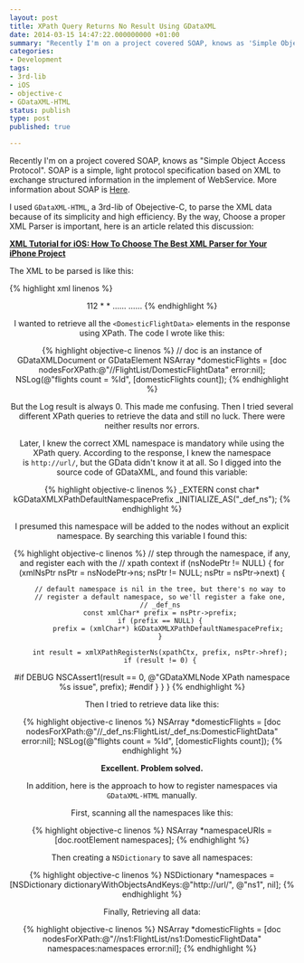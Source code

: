```yaml
---
layout: post
title: XPath Query Returns No Result Using GDataXML
date: 2014-03-15 14:47:22.000000000 +01:00
summary: "Recently I'm on a project covered SOAP, knows as 'Simple Object Access Protocol'. SOAP is a simple, light protocol specification based on XML to exchange structured information in the implement of WebService."
categories:
- Development
tags:
- 3rd-lib
- iOS
- objective-c
- GDataXML-HTML
status: publish
type: post
published: true

---
```


Recently I'm on a project covered SOAP, knows as "Simple Object Access Protocol". SOAP is a simple, light protocol specification based on XML to exchange structured information in the implement of WebService. More information about SOAP is [Here](http://en.wikipedia.org/wiki/SOAP).

I used `GDataXML-HTML`, a 3rd-lib of Obejective-C, to parse the XML data because of its simplicity and high efficiency. By the way, Choose a proper XML Parser is important, here is an article related this discussion:

**[XML Tutorial for iOS: How To Choose The Best XML Parser for Your iPhone Project](http://www.raywenderlich.com/553/xml-tutorial-for-ios-how-to-choose-the-best-xml-parser-for-your-iphone-project)**

The XML to be parsed is like this:

{% highlight xml linenos %}
<?xml version="1.0" encoding="utf-8"?>
<RequestResponse xmlns="http://url/">
	<Header attribute=“xxx” />
	<DomesticFlightRoute>
		<RecordCount>112</RecordCount>
		<FlightsList>
			<DomesticFlightData>
				<DepartCityCode>*</DepartCityCode>
				<ArriveCityCode>*</ArriveCityCode>
				……
			</DomesticFlightData>
			<DomesticFlightData>
				……
			</DomesticFlightData>
	</DomesticFlightRoute>
</RequestResponse>
{% endhighlight %}

I wanted to retrieve all the `<DomesticFlightData>` elements in the response using XPath. The code I wrote like this:

{% highlight objective-c linenos %}
// doc is an instance of GDataXMLDocument or GDataElement
NSArray *domesticFlights = [doc nodesForXPath:@"//FlightList/DomesticFlightData"
                                        error:nil];
NSLog(@"flights count = %ld", [domesticFlights count]);
{% endhighlight %}

But the Log result is always 0. This made me confusing. Then I tried several different XPath queries to retrieve the data and still no luck. There were neither results nor errors.

Later, I knew the correct XML namespace is mandatory while using the XPath query. According to the response, I knew the namespace is `http://url/`, but the GData didn't know it at all. So I digged into the source code of GDataXML, and found this variable:

{% highlight objective-c linenos %}
_EXTERN const char* kGDataXMLXPathDefaultNamespacePrefix _INITIALIZE_AS("_def_ns");
{% endhighlight %}

I presumed this namespace will be added to the nodes without an explicit namespace. By searching this variable I found this:

{% highlight objective-c linenos %}
// step through the namespace, if any, and register each with the
// xpath context
if (nsNodePtr != NULL) {
    for (xmlNsPtr nsPtr = nsNodePtr->ns; nsPtr != NULL; nsPtr = nsPtr->next) {

        // default namespace is nil in the tree, but there's no way to
        // register a default namespace, so we'll register a fake one,
        // _def_ns
        const xmlChar* prefix = nsPtr->prefix;
        if (prefix == NULL) {
            prefix = (xmlChar*) kGDataXMLXPathDefaultNamespacePrefix;
        }

        int result = xmlXPathRegisterNs(xpathCtx, prefix, nsPtr->href);
        if (result != 0) {
#if DEBUG
            NSCAssert1(result == 0, @"GDataXMLNode XPath namespace %s issue",
                                       prefix);
#endif
        }
    }
}
{% endhighlight %}

Then I tried to retrieve data like this:

{% highlight objective-c linenos %}
NSArray *domesticFlights = [doc nodesForXPath:@"//_def_ns:FlightList/_def_ns:DomesticFlightData"
                                        error:nil];
NSLog(@"flights count = %ld", [domesticFlights count]);
{% endhighlight %}

**Excellent. Problem solved.**


In addition, here is the approach to how to register namespaces via `GDataXML-HTML` manually.

First, scanning all the namespaces like this:

{% highlight objective-c linenos %}
NSArray *namespaceURIs = [doc.rootElement namespaces];
{% endhighlight %}

Then creating a `NSDictionary` to save all namespaces:

{% highlight objective-c linenos %}
NSDictionary *namespaces = [NSDictionary dictionaryWithObjectsAndKeys:@"http://url/", @"ns1", nil];
{% endhighlight %}

Finally, Retrieving all data:

{% highlight objective-c linenos %}
NSArray *domesticFlights = [doc nodesForXPath:@"//ns1:FlightList/ns1:DomesticFlightData"
                                   namespaces:namespaces
                                        error:nil];
{% endhighlight %}
